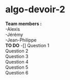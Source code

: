 # algo-devoir-2  
**Team members :**  
-Alexis  
-Jérémy  
-Jean-Philippe  
**TO DO**
-[] Question 1  
Question 2  
Question 3  
Question 4  
Question 5  
Question 6  

